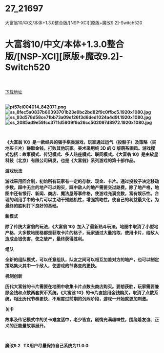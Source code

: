 # 27_21697
大富翁10/中文/本体+1.3.0整合版/[NSP-XCI][原版+魔改9.2]-Switch520
# 大富翁10/中文/本体+1.3.0整合版/[NSP-XCI][原版+魔改9.2]-Switch520
 <br/></br>
[下载地址](https://www.switch520.cc/article/21697 "下载地址")
<br/></br>

<p><strong><img title="pt57ei004014_842071.png" src="https://www.switch520.cc/muke_img/2021_08_26_8064d171e8fbc.png" alt="pt57ei004014_842071.png"></strong><br>
<strong><img title="ss_8fec5a0837b60393701b23e9bc2bd82f9c0ffbc5.1920x1080.jpg" src="https://www.switch520.cc/muke_img/2021_08_26_25e931b10623a.jpg" alt="ss_8fec5a0837b60393701b23e9bc2bd82f9c0ffbc5.1920x1080.jpg"></strong><br>
<strong><img title="ss_93d578d58ce71bb73a09ef26f3d6ded1024a4d9f.1920x1080.jpg" src="https://www.switch520.cc/muke_img/2021_08_26_8a420a15cca17.jpg" alt="ss_93d578d58ce71bb73a09ef26f3d6ded1024a4d9f.1920x1080.jpg"></strong><br>
<strong><img title="ss_2085ad9e59fcc3711d5909f9a26cc502097d8972.1920x1080.jpg" src="https://www.switch520.cc/muke_img/2021_08_26_7b0aa36f91842.jpg" alt="ss_2085ad9e59fcc3711d5909f9a26cc502097d8972.1920x1080.jpg"></strong></p>
<p>&nbsp;</p>
<p><strong>《大富翁 10》是一款经典的强手棋类游戏，玩家通过运气（投骰子）及策略（买地买卡片）赚取金钱，打败其他玩家。美术采用纯 3D 的 Q 版萌系画风。游戏模式包括：故事模式、传记模式、多人热座模式、联网模式。《大富翁 10》是由软星科技（北京）有限公司研发，也是《大富翁》系列游戏的第十部作品。</strong></p>
<p><strong>游戏玩法</strong></p>
<p><strong>游戏采用回合制，初始所有玩家有一定的存款、现金、卡片。通过投骰子决定移动步数。踩中无主的地产可以购买，踩中敌人的地产需要交过路费。除了地产格，地图中还有银行、新闻、商店、魔法屋等事件格，使游戏充满变数，富有娱乐性。合理的利用手中的卡片可以主动干预随机性，增强策略性，使自己的利益最大化，为最终的胜利打下良好的基础。</strong></p>
<p><strong>新模式</strong></p>
<p><strong>除了传统大富翁的玩法，《大富翁 10》加入了最新热斗玩法。地图中取消了小型地产格，大多数地图格都是获取卡片的格子，玩家通过大量拾取、使用卡片，给敌人造成金钱伤害，使之破产，最终获得胜利。</strong></p>
<p><strong>组队</strong></p>
<p><strong>全新的组队模式，可以任意组队，队友之间可以相互加盖对方的地产，也可以制定策略集火其中一个敌人，使游戏的节奏变的更快。</strong></p>
<p><strong>机制创新</strong></p>
<p><strong>历代大富翁的卡片需要在地图中收集卡片点数去商店购买。要想获胜，玩家需要兼顾金钱和点数两套货币系统。《大富翁 10》的卡片直接用金钱购买，取消了点数系统，相比历代节奏更快，不用度过前期的沉闷阶段，游戏一开始就更加刺激。</strong></p>
<p><strong>关卡</strong></p>
<p><strong>故事及传记模式中的关卡难度适中，老少皆宜，剧情充满趣味性，围绕着友谊、正义的正能量故事展开。</strong></p>
<p>&nbsp;</p>
<p><strong>魔改9.2 &nbsp;&nbsp;TX用户尽量保持自己系统为11.0.0</strong></p>
